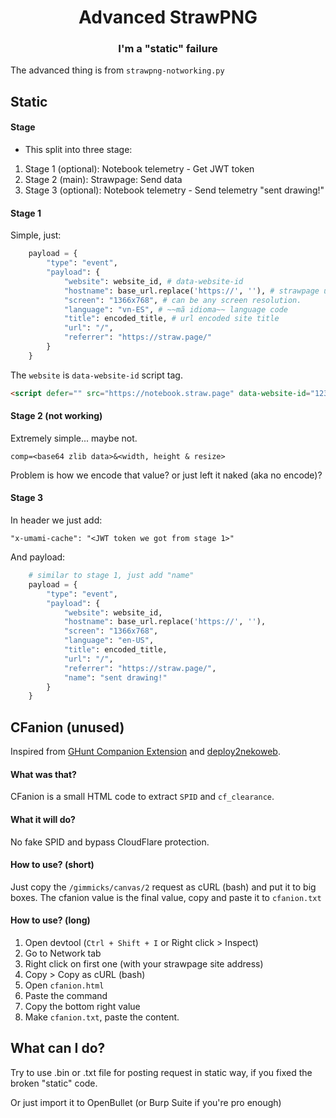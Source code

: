 <h1 align="center">
Advanced StrawPNG
</h1>

<h3 align="center">
I'm a "static" failure
</h3>

The advanced thing is from `strawpng-notworking.py`

## Static
#### Stage
- This split into three stage:
1. Stage 1 (optional): Notebook telemetry - Get JWT token
2. Stage 2 (main): Strawpage: Send data
3. Stage 3 (optional): Notebook telemetry - Send telemetry "sent drawing!"

#### Stage 1
Simple, just:
```python
    payload = {
        "type": "event",
        "payload": {
            "website": website_id, # data-website-id
            "hostname": base_url.replace('https://', ''), # strawpage url
            "screen": "1366x768", # can be any screen resolution.
            "language": "vn-ES", # ~~mã idioma~~ language code
            "title": encoded_title, # url encoded site title
            "url": "/",
            "referrer": "https://straw.page/"
        }
    }
```
The `website` is `data-website-id` script tag.
```html
<script defer="" src="https://notebook.straw.page" data-website-id="12345aef-6789-dead-beef-0123456789bc"></script>
```

#### Stage 2 (not working)
Extremely simple... maybe not.  
```
comp=<base64 zlib data>&<width, height & resize>
```
Problem is how we encode that value? or just left it naked (aka no encode)?

#### Stage 3
In header we just add:
```
"x-umami-cache": "<JWT token we got from stage 1>"
```

And payload:
```py
    # similar to stage 1, just add "name"
    payload = {
        "type": "event",
        "payload": {
            "website": website_id,
            "hostname": base_url.replace('https://', ''),
            "screen": "1366x768",
            "language": "en-US",
            "title": encoded_title,
            "url": "/",
            "referrer": "https://straw.page/",
            "name": "sent drawing!"
        }
    }
```

## CFanion (unused)
Inspired from [GHunt Companion Extension](https://chromewebstore.google.com/detail/ghunt-companion/dpdcofblfbmmnikcbmmiakkclocadjab) and [deploy2nekoweb](https://deploy.nekoweb.org).

#### What was that?
CFanion is a small HTML code to extract `SPID` and `cf_clearance`.

#### What it will do?
No fake SPID and bypass CloudFlare protection.

#### How to use? (short)
Just copy the `/gimmicks/canvas/2` request as cURL (bash) and put it to big boxes. The cfanion value is the final value, copy and paste it to `cfanion.txt`

#### How to use? (long)
1. Open devtool (`Ctrl + Shift + I` or Right click > Inspect)
2. Go to Network tab
3. Right click on first one (with your strawpage site address)
4. Copy > Copy as cURL (bash)
5. Open `cfanion.html`
6. Paste the command
7. Copy the bottom right value
8. Make `cfanion.txt`, paste the content.

## What can I do?
Try to use .bin or .txt file for posting request in static way, if you fixed the broken "static" code.

Or just import it to OpenBullet (or Burp Suite if you're pro enough)